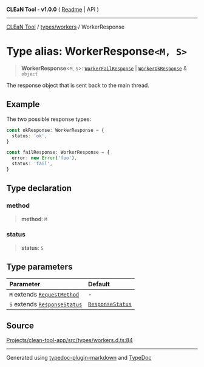 **CLEaN Tool - v1.0.0** ( [Readme](../../../README.md) \| API )

***

[CLEaN Tool](../../../modules.md) / [types/workers](../README.md) / WorkerResponse

# Type alias: WorkerResponse`<M, S>`

> **WorkerResponse**\<`M`, `S`\>: [`WorkerFailResponse`](../interfaces/WorkerFailResponse.md) \| [`WorkerOkResponse`](../interfaces/WorkerOkResponse.md) & `object`

The response object that is sent back to the main thread.

## Example

The two possible response types:
```ts
const okResponse: WorkerResponse = {
  status: 'ok',
}

const failResponse: WorkerResponse = {
  error: new Error('foo'),
  status: 'fail',
}
```

## Type declaration

### method

> **method**: `M`

### status

> **status**: `S`

## Type parameters

| Parameter | Default |
| :------ | :------ |
| `M` extends [`RequestMethod`](RequestMethod.md) | - |
| `S` extends [`ResponseStatus`](ResponseStatus.md) | [`ResponseStatus`](ResponseStatus.md) |

## Source

[Projects/clean-tool-app/src/types/workers.d.ts:84](https://github.com/yuckyh/clean-tool-app/)

***

Generated using [typedoc-plugin-markdown](https://www.npmjs.com/package/typedoc-plugin-markdown) and [TypeDoc](https://typedoc.org/)

